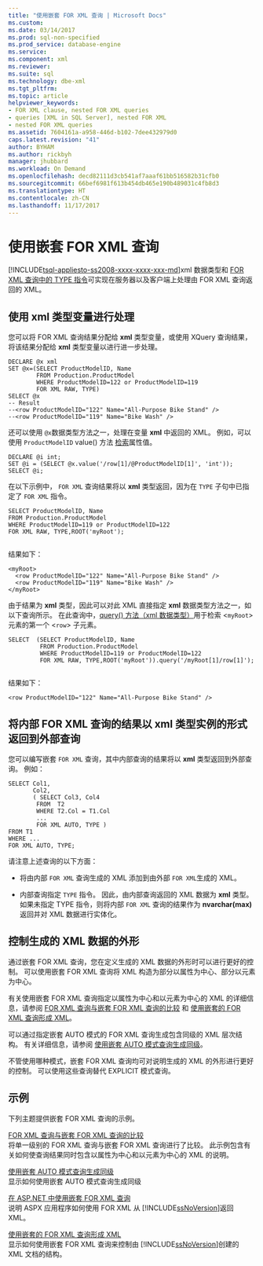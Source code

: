 ```yaml
---
title: "使用嵌套 FOR XML 查询 | Microsoft Docs"
ms.custom: 
ms.date: 03/14/2017
ms.prod: sql-non-specified
ms.prod_service: database-engine
ms.service: 
ms.component: xml
ms.reviewer: 
ms.suite: sql
ms.technology: dbe-xml
ms.tgt_pltfrm: 
ms.topic: article
helpviewer_keywords:
- FOR XML clause, nested FOR XML queries
- queries [XML in SQL Server], nested FOR XML
- nested FOR XML queries
ms.assetid: 7604161a-a958-446d-b102-7dee432979d0
caps.latest.revision: "41"
author: BYHAM
ms.author: rickbyh
manager: jhubbard
ms.workload: On Demand
ms.openlocfilehash: decd82111d3cb541af7aaaf61bb516582b31cfb0
ms.sourcegitcommit: 66bef6981f613b454db465e190b489031c4fb8d3
ms.translationtype: HT
ms.contentlocale: zh-CN
ms.lasthandoff: 11/17/2017
---
```

# <a name="use-nested-for-xml-queries"></a>使用嵌套 FOR XML 查询
[!INCLUDE[tsql-appliesto-ss2008-xxxx-xxxx-xxx-md](../../includes/tsql-appliesto-ss2008-xxxx-xxxx-xxx-md.md)]xml 数据类型和 [FOR XML 查询中的 TYPE 指令](../../relational-databases/xml/type-directive-in-for-xml-queries.md)可实现在服务器以及客户端上处理由 FOR XML 查询返回的 XML。  
  
## <a name="processing-with-xml-type-variables"></a>使用 xml 类型变量进行处理  
 您可以将 FOR XML 查询结果分配给 **xml** 类型变量，或使用 XQuery 查询结果，将该结果分配给 **xml** 类型变量以进行进一步处理。  
  
```  
DECLARE @x xml  
SET @x=(SELECT ProductModelID, Name  
        FROM Production.ProductModel  
        WHERE ProductModelID=122 or ProductModelID=119  
        FOR XML RAW, TYPE)  
SELECT @x  
-- Result  
--<row ProductModelID="122" Name="All-Purpose Bike Stand" />  
--<row ProductModelID="119" Name="Bike Wash" />  
```  
  
 还可以使用 `@x`数据类型方法之一，处理在变量 **xml** 中返回的 XML。 例如，可以使用 `ProductModelID` value() 方法 [检索](../../t-sql/xml/value-method-xml-data-type.md)属性值。  
  
```  
DECLARE @i int;  
SET @i = (SELECT @x.value('/row[1]/@ProductModelID[1]', 'int'));  
SELECT @i;  
```  
  
 在以下示例中， `FOR XML` 查询结果将以 **xml** 类型返回，因为在 `TYPE` 子句中已指定了 `FOR XML` 指令。  
  
```  
SELECT ProductModelID, Name  
FROM Production.ProductModel  
WHERE ProductModelID=119 or ProductModelID=122  
FOR XML RAW, TYPE,ROOT('myRoot');  
  
```  
  
 结果如下：  
  
```  
<myRoot>  
  <row ProductModelID="122" Name="All-Purpose Bike Stand" />  
  <row ProductModelID="119" Name="Bike Wash" />  
</myRoot>  
```  
  
 由于结果为 **xml** 类型，因此可以对此 XML 直接指定 **xml** 数据类型方法之一，如以下查询所示。 在此查询中，[query() 方法（xml 数据类型）](../../t-sql/xml/query-method-xml-data-type.md)用于检索 <`myRoot`> 元素的第一个 <`row`> 子元素。  
  
```  
SELECT  (SELECT ProductModelID, Name  
         FROM Production.ProductModel  
         WHERE ProductModelID=119 or ProductModelID=122  
         FOR XML RAW, TYPE,ROOT('myRoot')).query('/myRoot[1]/row[1]');  
  
```  
  
 结果如下：  
  
```  
<row ProductModelID="122" Name="All-Purpose Bike Stand" />  
```  
  
## <a name="returning-inner-for-xml-query-results-to-outer-queries-as-xml-type-instances"></a>将内部 FOR XML 查询的结果以 xml 类型实例的形式返回到外部查询  
 您可以编写嵌套 `FOR XML` 查询，其中内部查询的结果将以 **xml** 类型返回到外部查询。 例如：  
  
```  
SELECT Col1,   
       Col2,   
       ( SELECT Col3, Col4   
        FROM  T2  
        WHERE T2.Col = T1.Col  
        ...  
        FOR XML AUTO, TYPE )  
FROM T1  
WHERE ...  
FOR XML AUTO, TYPE;  
```  
  
 请注意上述查询的以下方面：  
  
-   将由内部 `FOR XML` 查询生成的 XML 添加到由外部 `FOR XML`生成的 XML。  
  
-   内部查询指定 `TYPE` 指令。 因此，由内部查询返回的 XML 数据为 **xml** 类型。 如果未指定 TYPE 指令，则将内部 `FOR XML` 查询的结果作为 **nvarchar(max)** 返回并对 XML 数据进行实体化。  
  
## <a name="controlling-the-shape-of-resulting-xml-data"></a>控制生成的 XML 数据的外形  
 通过嵌套 FOR XML 查询，您在定义生成的 XML 数据的外形时可以进行更好的控制。 可以使用嵌套 FOR XML 查询将 XML 构造为部分以属性为中心、部分以元素为中心。  
  
 有关使用嵌套 FOR XML 查询指定以属性为中心和以元素为中心的 XML 的详细信息，请参阅 [FOR XML 查询与嵌套 FOR XML 查询的比较](../../relational-databases/xml/for-xml-query-compared-to-nested-for-xml-query.md) 和 [使用嵌套的 FOR XML 查询形成 XML](../../relational-databases/xml/shape-xml-with-nested-for-xml-queries.md)。  
  
 可以通过指定嵌套 AUTO 模式的 FOR XML 查询生成包含同级的 XML 层次结构。 有关详细信息，请参阅 [使用嵌套 AUTO 模式查询生成同级](../../relational-databases/xml/generate-siblings-with-a-nested-auto-mode-query.md)。  
  
 不管使用哪种模式，嵌套 FOR XML 查询均可对说明生成的 XML 的外形进行更好的控制。 可以使用这些查询替代 EXPLICIT 模式查询。  
  
## <a name="examples"></a>示例  
 下列主题提供嵌套 FOR XML 查询的示例。  
  
 [FOR XML 查询与嵌套 FOR XML 查询的比较](../../relational-databases/xml/for-xml-query-compared-to-nested-for-xml-query.md)  
 将单一级别的 FOR XML 查询与嵌套 FOR XML 查询进行了比较。 此示例包含有关如何使查询结果同时包含以属性为中心和以元素为中心的 XML 的说明。  
  
 [使用嵌套 AUTO 模式查询生成同级](../../relational-databases/xml/generate-siblings-with-a-nested-auto-mode-query.md)  
 显示如何使用嵌套 AUTO 模式查询生成同级  
  
 [在 ASP.NET 中使用嵌套 FOR XML 查询](../../relational-databases/xml/use-nested-for-xml-queries-in-asp-net.md)  
 说明 ASPX 应用程序如何使用 FOR XML 从 [!INCLUDE[ssNoVersion](../../includes/ssnoversion-md.md)]返回 XML。  
  
 [使用嵌套的 FOR XML 查询形成 XML](../../relational-databases/xml/shape-xml-with-nested-for-xml-queries.md)  
 显示如何使用嵌套 FOR XML 查询来控制由 [!INCLUDE[ssNoVersion](../../includes/ssnoversion-md.md)]创建的 XML 文档的结构。  
  
  
